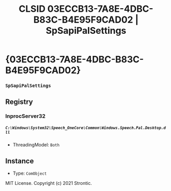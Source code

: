 ﻿---
title: "CLSID 03ECCB13-7A8E-4DBC-B83C-B4E95F9CAD02 | SpSapiPalSettings"
excerpt: What is COM-Object CLSID 03ECCB13-7A8E-4DBC-B83C-B4E95F9CAD02?
---

# {03ECCB13-7A8E-4DBC-B83C-B4E95F9CAD02}

### `SpSapiPalSettings`

## Registry


### InprocServer32

##### `C:\Windows\System32\Speech_OneCore\Common\Windows.Speech.Pal.Desktop.dll`
* ThreadingModel: `Both`

## Instance

* Type: `ComObject`

MIT License. Copyright (c) 2021 Strontic.


